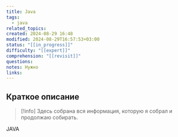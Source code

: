 ```yaml
---
title: Java
tags:
  - java
related_topics: 
created: 2024-08-29 16:48
modified: 2024-08-29T16:57:53+03:00
status: "[[in_progress]]"
difficulty: "[[expert]]"
comprehension: "[[revisit]]"
questions: 
notes: Нужно
links: 
---
```

## Краткое описание
> [!info] Здесь собрана вся информация, которую я собрал и продолжаю собирать.


JAVA